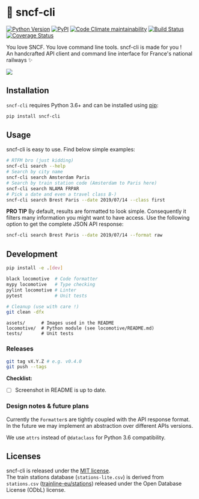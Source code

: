 # :train2: sncf-cli

[![Python Version](https://img.shields.io/badge/python-3.6+-blue.svg?style=flat)](https://www.python.org/downloads/)
[![PyPI](https://img.shields.io/pypi/v/sncf-cli.svg)](https://pypi.org/project/sncf-cli/)
[![Code Climate maintainability](https://img.shields.io/codeclimate/maintainability/yafeunteun/sncf-cli.svg)](https://codeclimate.com/github/yafeunteun/sncf-cli/maintainability)
[![Build Status](https://travis-ci.org/yafeunteun/sncf-cli.svg?branch=master)](https://travis-ci.org/yafeunteun/sncf-cli)
[![Coverage Status](https://coveralls.io/repos/github/yafeunteun/sncf-cli/badge.svg?branch=master&service=github)](https://coveralls.io/github/yafeunteun/sncf-cli?branch=master)

You love SNCF. You love command line tools. sncf-cli is made for you !  
An handcrafted API client and command line interface for France's national railways :sparkles:

<img src="https://raw.githubusercontent.com/yafeunteun/sncf-cli/master/assets/carbon.png">

## Installation

`sncf-cli` requires Python 3.6+ and can be installed using [pip](https://pip.pypa.io/en/stable/):

```bash
pip install sncf-cli
```

## Usage

sncf-cli is easy to use. Find below simple examples:

```bash
# RTFM bro (just kidding)
sncf-cli search --help
# Search by city name
sncf-cli search Amsterdam Paris
# Search by train station code (Amsterdam to Paris here)
sncf-cli search NLAMA FRPAR
# Pick a date and even a travel class B-)
sncf-cli search Brest Paris --date 2019/07/14 --class first 
```

**PRO TIP** By default, results are formatted to look simple. Consequently it filters many information you might want to have access. Use the following option to get the complete JSON API response:
 ```bash
sncf-cli search Brest Paris --date 2019/07/14 --format raw
```

## Development

```bash
pip install -e .[dev]

black locomotive  # Code formatter
mypy locomotive   # Type checking
pylint locomotive # Linter
pytest            # Unit tests
```

```bash
# Cleanup (use with care !)
git clean -dfx
```

```
assets/      # Images used in the README
locomotive/  # Python module (see locomotive/README.md)
tests/       # Unit tests
```

### Releases

```bash
git tag vX.Y.Z # e.g. v0.4.0
git push --tags
```

**Checklist:**

- [ ] Screenshot in README is up to date.

### Design notes & future plans

Currently the `Formatter`s are tightly coupled with the API response format. In the future we may implement an abstraction over different APIs versions.

We use `attrs` instead of `@dataclass` for Python 3.6 compatibility.

## Licenses

sncf-cli is released under the [MIT license](https://github.com/yafeunteun/sncf-cli/blob/master/LICENSE).  
The train stations database (`stations-lite.csv`) is derived from `stations.csv` ([trainline-eu/stations](https://github.com/trainline-eu/stations)) released under the Open Database License (ODbL) license.

